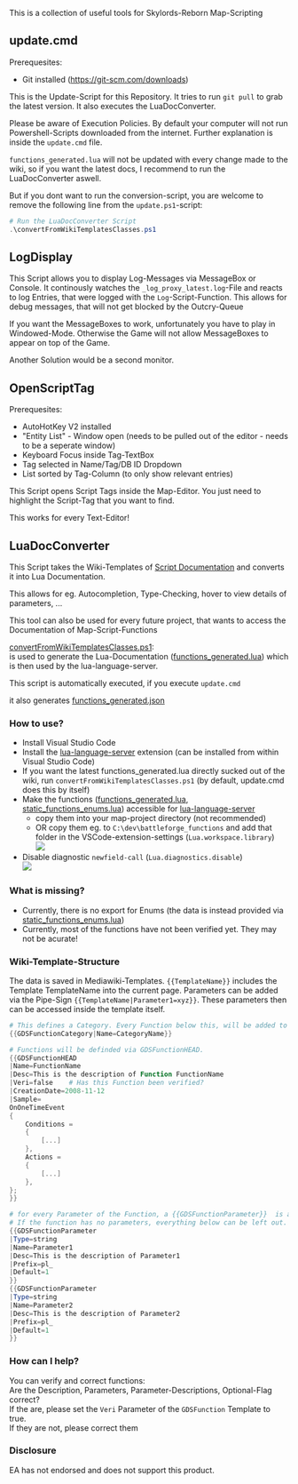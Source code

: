 This is a collection of useful tools for Skylords-Reborn Map-Scripting

## update.cmd
Prerequesites:
- Git installed (https://git-scm.com/downloads)

This is the Update-Script for this Repository.
It tries to run `git pull` to grab the latest version.
It also executes the LuaDocConverter.

Please be aware of Execution Policies. By default your computer will not run Powershell-Scripts downloaded from the internet.
Further explanation is inside the `update.cmd` file.

`functions_generated.lua` will not be updated with every change made to the wiki, so if you want the latest docs, I recommend to run the LuaDocConverter aswell.

But if you dont want to run the conversion-script, you are welcome to remove the following line from the `update.ps1`-script:
```powershell
# Run the LuaDocConverter Script
.\convertFromWikiTemplatesClasses.ps1
```

## LogDisplay
This Script allows you to display Log-Messages via MessageBox or Console.
It continously watches the `_log_proxy_latest.log`-File and reacts to log Entries, that were logged with the `Log`-Script-Function.
This allows for debug messages, that will not get blocked by the Outcry-Queue

If you want the MessageBoxes to work, unfortunately you have to play in Windowed-Mode. Otherwise the Game will not allow MessageBoxes to appear on top of the Game.

Another Solution would be a second monitor.

## OpenScriptTag
Prerequesites:
- AutoHotKey V2 installed
- "Entity List" - Window open (needs to be pulled out of the editor - needs to be a seperate window)
- Keyboard Focus inside Tag-TextBox
- Tag selected in Name/Tag/DB ID Dropdown
- List sorted by Tag-Column (to only show relevant entries)

This Script opens Script Tags inside the Map-Editor. You just need to highlight the Script-Tag that you want to find.

This works for every Text-Editor!

## LuaDocConverter
This Script takes the Wiki-Templates of [Script Documentation](https://skylords-reborn.fandom.com/wiki/Script_Documentation)
and converts it into Lua Documentation.

This allows for eg. Autocompletion, Type-Checking, hover to view details of parameters, ...

This tool can also be used for every future project, that wants to access the Documentation of Map-Script-Functions

[convertFromWikiTemplatesClasses.ps1](convertFromWikiTemplatesClasses.ps1):\
is used to generate the Lua-Documentation ([functions_generated.lua](functions_generated.lua))
which is then used by the lua-language-server.

This script is automatically executed, if you execute `update.cmd`

it also generates [functions_generated.json](functions_generated.json)

### How to use?
- Install Visual Studio Code
- Install the [lua-language-server](https://github.com/LuaLS/lua-language-server) extension (can be installed from within Visual Studio Code) 
- If you want the latest functions_generated.lua directly sucked out of the wiki, run `convertFromWikiTemplatesClasses.ps1` (by default, update.cmd does this by itself)
- Make the functions ([functions_generated.lua](functions_generated.lua), [static_functions_enums.lua](static_functions_enums.lua)) accessible for [lua-language-server](https://github.com/LuaLS/lua-language-server)
    - copy them into your map-project directory (not recommended)
    - OR copy them eg. to `C:\dev\battleforge_functions` and add that folder in the VSCode-extension-settings (`Lua.workspace.library`)\
      <img src="img/workspace_settings.PNG">
- Disable diagnostic `newfield-call` (`Lua.diagnostics.disable`)\
    <img src="img/newfield-call.PNG">

### What is missing?
- Currently, there is no export for Enums (the data is instead provided via [static_functions_enums.lua](static_functions_enums.lua))
- Currently, most of the functions have not been verified yet. They may not be acurate!

### Wiki-Template-Structure
The data is saved in Mediawiki-Templates. `{{TemplateName}}` includes the Template TemplateName into the current page. Parameters can be added via the Pipe-Sign `{{TemplateName|Parameter1=xyz}}`. These parameters then can be accessed inside the template itself. 

```powershell
# This defines a Category. Every Function below this, will be added to the Category *CategoryName*
{{GDSFunctionCategory|Name=CategoryName}}

# Functions will be definded via GDSFunctionHEAD.
{{GDSFunctionHEAD
|Name=FunctionName
|Desc=This is the description of Function FunctionName
|Veri=false    # Has this Function been verified? 
|CreationDate=2008-11-12
|Sample=
OnOneTimeEvent
{
	Conditions =
	{
		[...]
	},
	Actions = 
	{
		[...]
	},
};
}}

# for every Parameter of the Function, a {{GDSFunctionParameter}}  is added.
# If the function has no parameters, everything below can be left out.
{{GDSFunctionParameter
|Type=string
|Name=Parameter1
|Desc=This is the description of Parameter1
|Prefix=pl_
|Default=1
}}
{{GDSFunctionParameter
|Type=string
|Name=Parameter2
|Desc=This is the description of Parameter2
|Prefix=pl_
|Default=1
}}
```

### How can I help?
You can verify and correct functions:\
Are the Description, Parameters, Parameter-Descriptions, Optional-Flag correct?\
If the are, please set the `Veri` Parameter of the `GDSFunction` Template to true.\
If they are not, please correct them

### Disclosure
EA has not endorsed and does not support this product.
